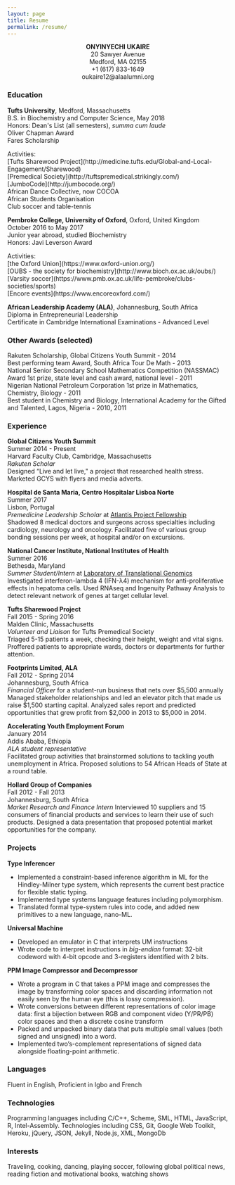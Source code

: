 ```yaml
---
layout: page
title: Resume
permalink: /resume/
---
```


<p style="text-align: center;"> 
  <b>ONYINYECHI UKAIRE</b><br>
  20 Sawyer Avenue<br>
  Medford, MA 02155<br>
  +1 (617) 833-1649<br>
  oukaire12@alaalumni.org
</p>

### Education

**Tufts University**, Medford, Massachusetts<br>
B.S. in Biochemistry and Computer Science, May 2018<br>
Honors: Dean's List (all semesters), _summa cum laude_<br>
Oliver Chapman Award<br>
Fares Scholarship
<p></p>
Activities:<br>
[Tufts Sharewood Project](http://medicine.tufts.edu/Global-and-Local-Engagement/Sharewood)<br>
[Premedical Society](http://tuftspremedical.strikingly.com/)<br>
[JumboCode](http://jumbocode.org/)<br>
African Dance Collective, now COCOA<br>
African Students Organisation<br>
Club soccer and table-tennis

**Pembroke College, University of Oxford**, Oxford, United Kingdom<br>
October 2016 to May 2017<br>
Junior year abroad, studied Biochemistry<br>
Honors: Javi Leverson Award
<p></p>
Activities:<br>
[the Oxford Union](https://www.oxford-union.org/)<br>
[OUBS - the society for biochemistry](http://www.bioch.ox.ac.uk/oubs/)<br>
[Varsity soccer](https://www.pmb.ox.ac.uk/life-pembroke/clubs-societies/sports)<br>
[Encore events](https://www.encoreoxford.com/)

**African Leadership Academy (ALA)**, Johannesburg, South Africa<br>
Diploma in Entrepreneurial Leadership<br>
Certificate in Cambridge International Examinations - Advanced Level

### Other Awards (selected)

Rakuten Scholarship, Global Citizens Youth Summit - 2014<br>
Best performing team Award, South Africa Tour De Math - 2013<br>
National Senior Secondary School Mathematics Competition (NASSMAC) Award 1st prize, state level and cash award, national level - 2011<br>
Nigerian National Petroleum Corporation 1st prize in Mathematics, Chemistry, Biology - 2011<br>
Best student in Chemistry and Biology, International Academy for the Gifted and Talented, Lagos, Nigeria - 2010, 2011

### Experience

**Global Citizens Youth Summit**<br>
Summer 2014 - Present<br>
Harvard Faculty Club, Cambridge, Massachusetts<br>
_Rakuten Scholar_<br>
Designed “Live and let live," a project that researched health stress. Marketed GCYS with flyers and media adverts.

**Hospital de Santa Maria, Centro Hospitalar Lisboa Norte**<br>
Summer 2017<br>
Lisbon, Portugal<br>
_Premedicine Leadership Scholar_ at [Atlantis Project Fellowship](https://atlantisglobal.org/)<br>
Shadowed 8 medical doctors and surgeons across specialties including cardiology, neurology and oncology. Facilitated five of various group bonding sessions per week, at hospital and/or on excursions.

**National Cancer Institute, National Institutes of Health**<br>
Summer 2016<br>
Bethesda, Maryland<br>
_Summer Student/Intern_ at [Laboratory of Translational Genomics](https://dceg.cancer.gov/about/staff-directory/biographies/K-N/prokunina-olsson-ludmila)<br>
Investigated interferon-lambda 4 (IFN-λ4) mechanism for anti-proliferative effects in hepatoma cells. Used RNAseq and Ingenuity Pathway Analysis to detect relevant network of genes at target cellular level.

**Tufts Sharewood Project**<br>
Fall 2015 - Spring 2016<br>
Malden Clinic, Massachusetts<br>
_Volunteer and Liaison_ for Tufts Premedical Society<br>
Triaged 5-15 patients a week, checking their height, weight and vital signs. Proffered patients to appropriate wards, doctors or departments for further attention.

**Footprints Limited, ALA**<br>
Fall 2012 - Spring 2014<br>
Johannesburg, South Africa<br>
_Financial Officer_ for a student-run business that nets over $5,500 annually<br>
Managed stakeholder relationships and led an elevator pitch that made us raise $1,500 starting capital. Analyzed sales report and predicted opportunities that grew profit from $2,000 in 2013 to $5,000 in 2014.

**Accelerating Youth Employment Forum**<br>
January 2014<br>
Addis Ababa, Ethiopia<br>
_ALA student representative_<br>
Facilitated group activities that brainstormed solutions to tackling youth unemployment in Africa. Proposed solutions to 54 African Heads of State at a round table.

**Hollard Group of Companies**<br>
Fall 2012 - Fall 2013<br>
Johannesburg, South Africa<br>
_Market Research and Finance Intern_
Interviewed 10 suppliers and 15 consumers of financial products and services to learn their use of such products. Designed a data presentation that proposed potential market opportunities for the company.

### Projects

**Type Inferencer**
* Implemented a constraint-based inference algorithm in ML for the Hindley-Milner type system, which represents the current best practice for flexible static typing.
* Implemented type systems language features including polymorphism. 
* Translated formal type-system rules into code, and added new primitives to a new language, nano-ML.

**Universal Machine**
* Developed an emulator in C that interprets UM instructions
* Wrote code to interpret instructions in _big-endian_ format: 32-bit codeword with
 4-bit opcode and 3-registers identified with 2 bits.

**PPM Image Compressor and Decompressor**
* Wrote a program in C that takes a PPM image and compresses the image by transforming color spaces and discarding information not easily seen by the human eye (this is lossy compression).
* Wrote conversions between different representations of color image data: first a bijection between RGB
and component video (Y/PR/PB) color spaces and then a discrete cosine transform
* Packed and unpacked binary data that puts multiple small values (both signed and unsigned) into a word. 
* Implemented two’s-complement representations of signed data alongside floating-point arithmetic.

### Languages
Fluent in English, Proficient in Igbo and French

### Technologies

Programming languages including C/C++, Scheme, SML, HTML, JavaScript, R, Intel-Assembly. Technologies including CSS, Git, Google Web Toolkit, Heroku, jQuery, JSON, Jekyll, Node.js, XML, MongoDb

### Interests
Traveling, cooking, dancing, playing soccer, following global political news, reading fiction and motivational books, watching shows
